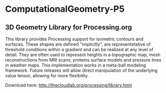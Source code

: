 ComputationalGeometry-P5
=================

3D Geometry Library for Processing.org
------

This library provides Processing support for isometric contours and surfaces. These shapes are defined "implicitly", are representetative of threshold conditions within a gradient and can be realized at any level of detail. They are often used to represent heights in a topographic map, mesh reconstructions from MRI scans, proteins surface models and pressure lines in weather maps. This implementation works in a meta-ball modeling framework. Future releases will allow direct manipulation of the underlying value tensor, allowing for more flexibility.

Download here: http://thecloudlab.org/processing/library.html
